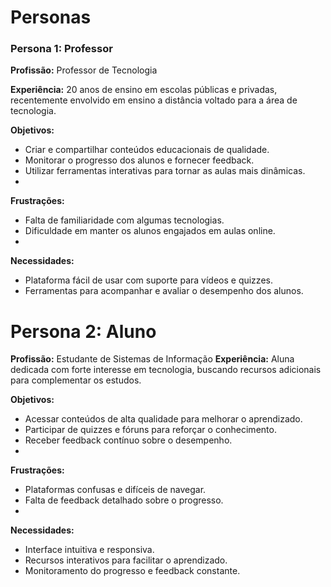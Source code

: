 # Personas

### Persona 1: Professor

**Profissão:** Professor de Tecnologia

**Experiência:** 20 anos de ensino em escolas públicas e privadas, recentemente envolvido em ensino a distância voltado para a área de tecnologia.  

**Objetivos:**
- Criar e compartilhar conteúdos educacionais de qualidade.
- Monitorar o progresso dos alunos e fornecer feedback.
- Utilizar ferramentas interativas para tornar as aulas mais dinâmicas.
- 
**Frustrações:**
- Falta de familiaridade com algumas tecnologias.
- Dificuldade em manter os alunos engajados em aulas online.
- 
**Necessidades:**
- Plataforma fácil de usar com suporte para vídeos e quizzes.
- Ferramentas para acompanhar e avaliar o desempenho dos alunos.

# Persona 2: Aluno

**Profissão:** Estudante de Sistemas de Informação 
**Experiência:** Aluna dedicada com forte interesse em tecnologia, buscando recursos adicionais para complementar os estudos.  

**Objetivos:**
- Acessar conteúdos de alta qualidade para melhorar o aprendizado.
- Participar de quizzes e fóruns para reforçar o conhecimento.
- Receber feedback contínuo sobre o desempenho.
- 
**Frustrações:**
- Plataformas confusas e difíceis de navegar.
- Falta de feedback detalhado sobre o progresso.
- 
**Necessidades:**
- Interface intuitiva e responsiva.
- Recursos interativos para facilitar o aprendizado.
- Monitoramento do progresso e feedback constante.
